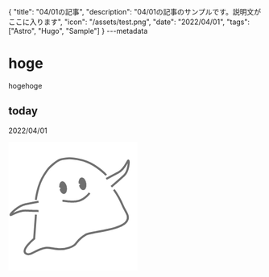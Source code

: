 {
  "title": "04/01の記事",
  "description": "04/01の記事のサンプルです。説明文がここに入ります",
  "icon": "/assets/test.png",
  "date": "2022/04/01",
  "tags": ["Astro", "Hugo", "Sample"]
}
---metadata

# hoge
hogehoge

## today
2022/04/01

![img](/assets/test.png)